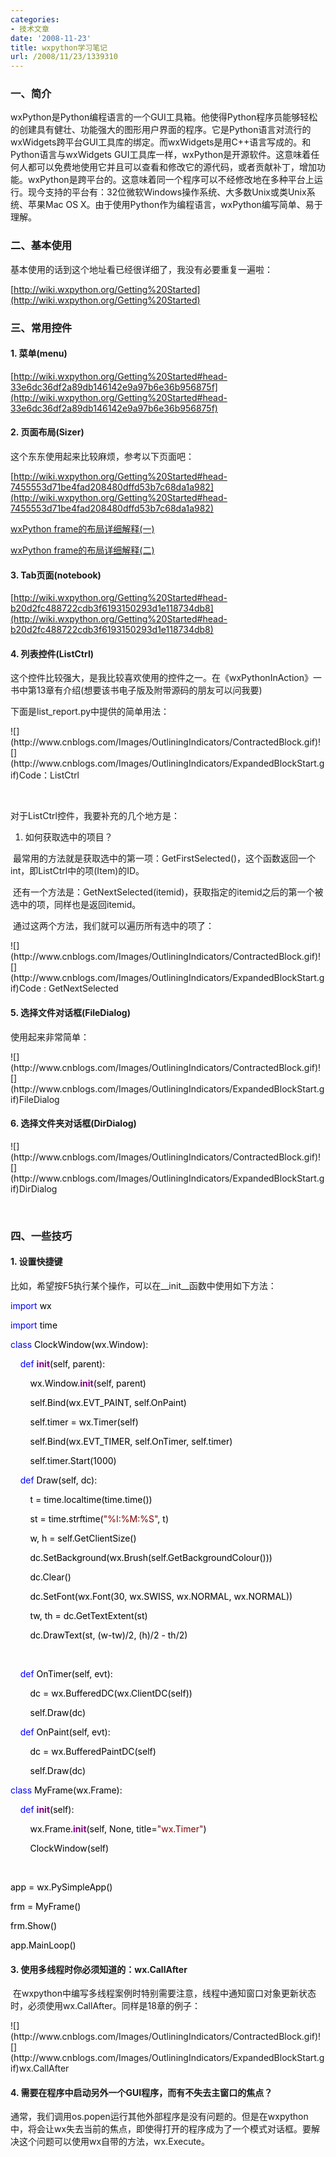 ```yaml
---
categories:
- 技术文章
date: '2008-11-23'
title: wxpython学习笔记
url: /2008/11/23/1339310
---
```



### 一、简介 

wxPython是Python编程语言的一个GUI工具箱。他使得Python程序员能够轻松的创建具有健壮、功能强大的图形用户界面的程序。它是Python语言对流行的wxWidgets跨平台GUI工具库的绑定。而wxWidgets是用C++语言写成的。和Python语言与wxWidgets GUI工具库一样，wxPython是开源软件。这意味着任何人都可以免费地使用它并且可以查看和修改它的源代码，或者贡献补丁，增加功能。wxPython是跨平台的。这意味着同一个程序可以不经修改地在多种平台上运行。现今支持的平台有：32位微软Windows操作系统、大多数Unix或类Unix系统、苹果Mac OS X。由于使用Python作为编程语言，wxPython编写简单、易于理解。 

### 二、基本使用

基本使用的话到这个地址看已经很详细了，我没有必要重复一遍啦：
  
[http://wiki.wxpython.org/Getting%20Started](http://wiki.wxpython.org/Getting%20Started)

### 三、常用控件

#### 1. 菜单(menu)

 [http://wiki.wxpython.org/Getting%20Started#head-33e6dc36df2a89db146142e9a97b6e36b956875f](http://wiki.wxpython.org/Getting%20Started#head-33e6dc36df2a89db146142e9a97b6e36b956875f)

#### 2. 页面布局(Sizer)

这个东东使用起来比较麻烦，参考以下页面吧：
  
[http://wiki.wxpython.org/Getting%20Started#head-7455553d71be4fad208480dffd53b7c68da1a982](http://wiki.wxpython.org/Getting%20Started#head-7455553d71be4fad208480dffd53b7c68da1a982) 
  
[wxPython frame的布局详细解释(一)](http://purpen.javaeye.com/blog/92130 "wxPython frame的布局详细解释(一)")&nbsp;
  
[wxPython frame的布局详细解释(二)](http://purpen.javaeye.com/blog/92313 "wxPython frame的布局详细解释(二)")&nbsp;

#### 3. Tab页面(notebook)
  
[http://wiki.wxpython.org/Getting%20Started#head-b20d2fc488722cdb3f6193150293d1e118734db8](http://wiki.wxpython.org/Getting%20Started#head-b20d2fc488722cdb3f6193150293d1e118734db8) 

#### 4. 列表控件(ListCtrl)

这个控件比较强大，是我比较喜欢使用的控件之一。在《wxPythonInAction》一书中第13章有介绍(想要该书电子版及附带源码的朋友可以问我要)

下面是list_report.py中提供的简单用法：

<div class="cnblogs_code">![](http://www.cnblogs.com/Images/OutliningIndicators/ContractedBlock.gif)![](http://www.cnblogs.com/Images/OutliningIndicators/ExpandedBlockStart.gif)<span id="Code_Closed_Text_114902" class="cnblogs_code_Collapse">Code：ListCtrl</span><span id="Code_Open_Text_114902" style="display: none;">

<!--

Code highlighting produced by Actipro CodeHighlighter (freeware)

http://www.CodeHighlighter.com/

--><span style="color: #0000ff;">import</span><span style="color: #000000;">&nbsp;wx

</span><span style="color: #0000ff;">import</span><span style="color: #000000;">&nbsp;sys,&nbsp;glob,&nbsp;random

</span><span style="color: #0000ff;">import</span><span style="color: #000000;">&nbsp;data

</span><span style="color: #0000ff;">class</span><span style="color: #000000;">&nbsp;DemoFrame(wx.Frame):

&nbsp;&nbsp;&nbsp;&nbsp;</span><span style="color: #0000ff;">def</span><span style="color: #000000;">&nbsp;</span><span style="color: #800080;">__init__</span><span style="color: #000000;">(self):

&nbsp;&nbsp;&nbsp;&nbsp;&nbsp;&nbsp;&nbsp;&nbsp;wx.Frame.</span><span style="color: #800080;">__init__</span><span style="color: #000000;">(self,&nbsp;None,&nbsp;</span><span style="color: #000000;">-</span><span style="color: #000000;">1</span><span style="color: #000000;">,

&nbsp;&nbsp;&nbsp;&nbsp;&nbsp;&nbsp;&nbsp;&nbsp;&nbsp;&nbsp;&nbsp;&nbsp;&nbsp;&nbsp;&nbsp;&nbsp;&nbsp;&nbsp;&nbsp;&nbsp;&nbsp;&nbsp;&nbsp;&nbsp;&nbsp;&nbsp;</span><span style="color: #800000;">"</span><span style="color: #800000;">wx.ListCtrl&nbsp;in&nbsp;wx.LC_REPORT&nbsp;mode</span><span style="color: #800000;">"</span><span style="color: #000000;">,

&nbsp;&nbsp;&nbsp;&nbsp;&nbsp;&nbsp;&nbsp;&nbsp;&nbsp;&nbsp;&nbsp;&nbsp;&nbsp;&nbsp;&nbsp;&nbsp;&nbsp;&nbsp;&nbsp;&nbsp;&nbsp;&nbsp;&nbsp;&nbsp;&nbsp;&nbsp;size</span><span style="color: #000000;">=</span><span style="color: #000000;">(</span><span style="color: #000000;">600</span><span style="color: #000000;">,</span><span style="color: #000000;">400</span><span style="color: #000000;">))

&nbsp;&nbsp;&nbsp;&nbsp;&nbsp;&nbsp;&nbsp;&nbsp;il&nbsp;</span><span style="color: #000000;">=</span><span style="color: #000000;">&nbsp;wx.ImageList(</span><span style="color: #000000;">16</span><span style="color: #000000;">,</span><span style="color: #000000;">16</span><span style="color: #000000;">,&nbsp;True)

&nbsp;&nbsp;&nbsp;&nbsp;&nbsp;&nbsp;&nbsp;&nbsp;</span><span style="color: #0000ff;">for</span><span style="color: #000000;">&nbsp;name&nbsp;</span><span style="color: #0000ff;">in</span><span style="color: #000000;">&nbsp;glob.glob(</span><span style="color: #800000;">"</span><span style="color: #800000;">smicon??.png</span><span style="color: #800000;">"</span><span style="color: #000000;">):

&nbsp;&nbsp;&nbsp;&nbsp;&nbsp;&nbsp;&nbsp;&nbsp;&nbsp;&nbsp;&nbsp;&nbsp;bmp&nbsp;</span><span style="color: #000000;">=</span><span style="color: #000000;">&nbsp;wx.Bitmap(name,&nbsp;wx.BITMAP_TYPE_PNG)

&nbsp;&nbsp;&nbsp;&nbsp;&nbsp;&nbsp;&nbsp;&nbsp;&nbsp;&nbsp;&nbsp;&nbsp;il_max&nbsp;</span><span style="color: #000000;">=</span><span style="color: #000000;">&nbsp;il.Add(bmp)

&nbsp;&nbsp;&nbsp;&nbsp;&nbsp;&nbsp;&nbsp;&nbsp;self.list&nbsp;</span><span style="color: #000000;">=</span><span style="color: #000000;">&nbsp;wx.ListCtrl(self,&nbsp;</span><span style="color: #000000;">-</span><span style="color: #000000;">1</span><span style="color: #000000;">,&nbsp;style</span><span style="color: #000000;">=</span><span style="color: #000000;">wx.LC_REPORT)

&nbsp;&nbsp;&nbsp;&nbsp;&nbsp;&nbsp;&nbsp;&nbsp;self.list.AssignImageList(il,&nbsp;wx.IMAGE_LIST_SMALL)

&nbsp;&nbsp;&nbsp;&nbsp;&nbsp;&nbsp;&nbsp;&nbsp;</span><span style="color: #008000;">#</span><span style="color: #008000;">&nbsp;Add&nbsp;some&nbsp;columns</span><span style="color: #008000;">

</span><span style="color: #000000;">&nbsp;&nbsp;&nbsp;&nbsp;&nbsp;&nbsp;&nbsp;&nbsp;</span><span style="color: #0000ff;">for</span><span style="color: #000000;">&nbsp;col,&nbsp;text&nbsp;</span><span style="color: #0000ff;">in</span><span style="color: #000000;">&nbsp;enumerate(data.columns):

&nbsp;&nbsp;&nbsp;&nbsp;&nbsp;&nbsp;&nbsp;&nbsp;&nbsp;&nbsp;&nbsp;&nbsp;self.list.InsertColumn(col,&nbsp;text)

&nbsp;&nbsp;&nbsp;&nbsp;&nbsp;&nbsp;&nbsp;&nbsp;</span><span style="color: #008000;">#</span><span style="color: #008000;">&nbsp;add&nbsp;the&nbsp;rows</span><span style="color: #008000;">

</span><span style="color: #000000;">&nbsp;&nbsp;&nbsp;&nbsp;&nbsp;&nbsp;&nbsp;&nbsp;</span><span style="color: #0000ff;">for</span><span style="color: #000000;">&nbsp;item&nbsp;</span><span style="color: #0000ff;">in</span><span style="color: #000000;">&nbsp;data.rows:

&nbsp;&nbsp;&nbsp;&nbsp;&nbsp;&nbsp;&nbsp;&nbsp;&nbsp;&nbsp;&nbsp;&nbsp;index&nbsp;</span><span style="color: #000000;">=</span><span style="color: #000000;">&nbsp;self.list.InsertStringItem(sys.maxint,&nbsp;item[0])

&nbsp;&nbsp;&nbsp;&nbsp;&nbsp;&nbsp;&nbsp;&nbsp;&nbsp;&nbsp;&nbsp;&nbsp;</span><span style="color: #0000ff;">for</span><span style="color: #000000;">&nbsp;col,&nbsp;text&nbsp;</span><span style="color: #0000ff;">in</span><span style="color: #000000;">&nbsp;enumerate(item[</span><span style="color: #000000;">1</span><span style="color: #000000;">:]):

&nbsp;&nbsp;&nbsp;&nbsp;&nbsp;&nbsp;&nbsp;&nbsp;&nbsp;&nbsp;&nbsp;&nbsp;&nbsp;&nbsp;&nbsp;&nbsp;self.list.SetStringItem(index,&nbsp;col</span><span style="color: #000000;">+</span><span style="color: #000000;">1</span><span style="color: #000000;">,&nbsp;text)

&nbsp;&nbsp;&nbsp;&nbsp;&nbsp;&nbsp;&nbsp;&nbsp;&nbsp;&nbsp;&nbsp;&nbsp;</span><span style="color: #008000;">#</span><span style="color: #008000;">&nbsp;give&nbsp;each&nbsp;item&nbsp;a&nbsp;random&nbsp;image</span><span style="color: #008000;">

</span><span style="color: #000000;">&nbsp;&nbsp;&nbsp;&nbsp;&nbsp;&nbsp;&nbsp;&nbsp;&nbsp;&nbsp;&nbsp;&nbsp;img&nbsp;</span><span style="color: #000000;">=</span><span style="color: #000000;">&nbsp;random.randint(0,&nbsp;il_max)

&nbsp;&nbsp;&nbsp;&nbsp;&nbsp;&nbsp;&nbsp;&nbsp;&nbsp;&nbsp;&nbsp;&nbsp;self.list.SetItemImage(index,&nbsp;img,&nbsp;img)

&nbsp;&nbsp;&nbsp;&nbsp;&nbsp;&nbsp;&nbsp;&nbsp;&nbsp;&nbsp;&nbsp;&nbsp;&nbsp;&nbsp;&nbsp;&nbsp;

&nbsp;&nbsp;&nbsp;&nbsp;&nbsp;&nbsp;&nbsp;&nbsp;</span><span style="color: #008000;">#</span><span style="color: #008000;">&nbsp;set&nbsp;the&nbsp;width&nbsp;of&nbsp;the&nbsp;columns&nbsp;in&nbsp;various&nbsp;ways</span><span style="color: #008000;">

</span><span style="color: #000000;">&nbsp;&nbsp;&nbsp;&nbsp;&nbsp;&nbsp;&nbsp;&nbsp;self.list.SetColumnWidth(0,&nbsp;</span><span style="color: #000000;">120</span><span style="color: #000000;">)

&nbsp;&nbsp;&nbsp;&nbsp;&nbsp;&nbsp;&nbsp;&nbsp;self.list.SetColumnWidth(</span><span style="color: #000000;">1</span><span style="color: #000000;">,&nbsp;wx.LIST_AUTOSIZE)

&nbsp;&nbsp;&nbsp;&nbsp;&nbsp;&nbsp;&nbsp;&nbsp;self.list.SetColumnWidth(</span><span style="color: #000000;">2</span><span style="color: #000000;">,&nbsp;wx.LIST_AUTOSIZE)

&nbsp;&nbsp;&nbsp;&nbsp;&nbsp;&nbsp;&nbsp;&nbsp;self.list.SetColumnWidth(</span><span style="color: #000000;">3</span><span style="color: #000000;">,&nbsp;wx.LIST_AUTOSIZE_USEHEADER)

app&nbsp;</span><span style="color: #000000;">=</span><span style="color: #000000;">&nbsp;wx.PySimpleApp()

frame&nbsp;</span><span style="color: #000000;">=</span><span style="color: #000000;">&nbsp;DemoFrame()

frame.Show()

app.MainLoop()</span></span></div>

&nbsp;

对于ListCtrl控件，我要补充的几个地方是：

1. 如何获取选中的项目？

&nbsp;最常用的方法就是获取选中的第一项：GetFirstSelected()，这个函数返回一个int，即ListCtrl中的项(Item)的ID。

&nbsp;还有一个方法是：GetNextSelected(itemid)，获取指定的itemid之后的第一个被选中的项，同样也是返回itemid。

&nbsp;通过这两个方法，我们就可以遍历所有选中的项了：

<div class="cnblogs_code">![](http://www.cnblogs.com/Images/OutliningIndicators/ContractedBlock.gif)![](http://www.cnblogs.com/Images/OutliningIndicators/ExpandedBlockStart.gif)<span id="Code_Closed_Text_114748" class="cnblogs_code_Collapse">Code : GetNextSelected</span><span id="Code_Open_Text_114748" style="display: none;"><!--

Code highlighting produced by Actipro CodeHighlighter (freeware)

http://www.CodeHighlighter.com/

--><span style="color: #000000;">itemid&nbsp;</span><span style="color: #000000;">=</span><span style="color: #000000;">&nbsp;self.list.GetFirstSelected()

</span><span style="color: #0000ff;">while</span><span style="color: #000000;">&nbsp;itemid&nbsp;</span><span style="color: #000000;">&lt;&gt;</span><span style="color: #000000;">&nbsp;</span><span style="color: #000000;">-</span><span style="color: #000000;">1</span><span style="color: #000000;">:

&nbsp;&nbsp;&nbsp;&nbsp;&nbsp;&nbsp;&nbsp;&nbsp;</span><span style="color: #008000;">#</span><span style="color: #008000;">Do&nbsp;something</span><span style="color: #008000;">

</span><span style="color: #000000;">&nbsp;&nbsp;&nbsp;&nbsp;&nbsp;&nbsp;&nbsp;&nbsp;itemid&nbsp;</span><span style="color: #000000;">=</span><span style="color: #000000;">&nbsp;self.list.GetNextSelected(itemid)</span></span></div>

如果要获取某一行，某一列的值，则通过下面的方法：

<div class="cnblogs_code"><!--

Code highlighting produced by Actipro CodeHighlighter (freeware)

http://www.CodeHighlighter.com/

--><span style="color: #008000;">#</span><span style="color: #008000;">获取第0行，第1列的值</span><span style="color: #008000;">

</span><span style="color: #000000;">itemtext&nbsp;</span><span style="color: #000000;">=</span><span style="color: #000000;">&nbsp;self.list.GetItem(0,&nbsp;</span><span style="color: #000000;">1</span><span style="color: #000000;">).Text</span></div>

2. 如何在选定项后添加右键菜单？ 

在__init__函数中，添加如下的事件绑定：

<div class="cnblogs_code"><!--

Code highlighting produced by Actipro CodeHighlighter (freeware)

http://www.CodeHighlighter.com/

--><span style="color: #000000;">self.list.Bind(wx.EVT_CONTEXT_MENU,&nbsp;self.OnContextMenu)</span></div>

然后，添加OnContextMenu方法：

<div class="cnblogs_code">![](http://www.cnblogs.com/Images/OutliningIndicators/ContractedBlock.gif)![](http://www.cnblogs.com/Images/OutliningIndicators/ExpandedBlockStart.gif)<span id="Code_Closed_Text_150032" class="cnblogs_code_Collapse">OnContextMenu</span><span id="Code_Open_Text_150032" style="display: none;">

<!--

Code highlighting produced by Actipro CodeHighlighter (freeware)

http://www.CodeHighlighter.com/

--><span style="color: #0000ff;">def</span><span style="color: #000000;">&nbsp;OnContextMenu(self,&nbsp;event):

&nbsp;&nbsp;&nbsp;&nbsp;&nbsp;&nbsp;&nbsp;&nbsp;</span><span style="color: #0000ff;">if</span><span style="color: #000000;">&nbsp;</span><span style="color: #0000ff;">not</span><span style="color: #000000;">&nbsp;hasattr(self,&nbsp;</span><span style="color: #800000;">"</span><span style="color: #800000;">popupStop</span><span style="color: #800000;">"</span><span style="color: #000000;">):

&nbsp;&nbsp;&nbsp;&nbsp;&nbsp;&nbsp;&nbsp;&nbsp;&nbsp;&nbsp;&nbsp;&nbsp;self.popupStop&nbsp;</span><span style="color: #000000;">=</span><span style="color: #000000;">&nbsp;wx.NewId()

&nbsp;&nbsp;&nbsp;&nbsp;&nbsp;&nbsp;&nbsp;&nbsp;&nbsp;&nbsp;&nbsp;&nbsp;self.popupPropery&nbsp;</span><span style="color: #000000;">=</span><span style="color: #000000;">&nbsp;wx.NewId()

&nbsp;&nbsp;&nbsp;&nbsp;&nbsp;&nbsp;&nbsp;&nbsp;&nbsp;&nbsp;&nbsp;&nbsp;self.Bind(wx.EVT_MENU,&nbsp;self.OnPopupStop,&nbsp;id&nbsp;</span><span style="color: #000000;">=</span><span style="color: #000000;">&nbsp;self.popupStop)

&nbsp;&nbsp;&nbsp;&nbsp;&nbsp;&nbsp;&nbsp;&nbsp;&nbsp;&nbsp;&nbsp;&nbsp;self.Bind(wx.EVT_MENU,&nbsp;self.OnPopupProperty,&nbsp;id&nbsp;</span><span style="color: #000000;">=</span><span style="color: #000000;">&nbsp;self.popupPropery)

&nbsp;&nbsp;&nbsp;&nbsp;&nbsp;&nbsp;&nbsp;&nbsp;&nbsp;&nbsp;&nbsp;&nbsp;

&nbsp;&nbsp;&nbsp;&nbsp;&nbsp;&nbsp;&nbsp;&nbsp;</span><span style="color: #008000;">#</span><span style="color: #008000;">&nbsp;创建菜单</span><span style="color: #008000;">

</span><span style="color: #000000;">&nbsp;&nbsp;&nbsp;&nbsp;&nbsp;&nbsp;&nbsp;&nbsp;menu&nbsp;</span><span style="color: #000000;">=</span><span style="color: #000000;">&nbsp;wx.Menu()

&nbsp;&nbsp;&nbsp;&nbsp;&nbsp;&nbsp;&nbsp;&nbsp;itemStop&nbsp;</span><span style="color: #000000;">=</span><span style="color: #000000;">&nbsp;wx.MenuItem(menu,&nbsp;self.popupStop,&nbsp;</span><span style="color: #800000;">"</span><span style="color: #800000;">Stop</span><span style="color: #800000;">"</span><span style="color: #000000;">)

&nbsp;&nbsp;&nbsp;&nbsp;&nbsp;&nbsp;&nbsp;&nbsp;itemProperty&nbsp;</span><span style="color: #000000;">=</span><span style="color: #000000;">&nbsp;wx.MenuItem(menu,&nbsp;self.popupPropery,&nbsp;</span><span style="color: #800000;">'</span><span style="color: #800000;">Property</span><span style="color: #800000;">'</span><span style="color: #000000;">)

&nbsp;&nbsp;&nbsp;&nbsp;&nbsp;&nbsp;&nbsp;&nbsp;

&nbsp;&nbsp;&nbsp;&nbsp;&nbsp;&nbsp;&nbsp;&nbsp;menu.AppendItem(itemStop)

&nbsp;&nbsp;&nbsp;&nbsp;&nbsp;&nbsp;&nbsp;&nbsp;menu.AppendItem(itemProperty)

&nbsp;&nbsp;&nbsp;&nbsp;&nbsp;&nbsp;&nbsp;&nbsp;

&nbsp;&nbsp;&nbsp;&nbsp;&nbsp;&nbsp;&nbsp;&nbsp;itemProperty.Enable(False)</span><span style="color: #008000;">#</span><span style="color: #008000;">默认让属性按钮变成无效状态</span><span style="color: #008000;">

</span><span style="color: #000000;">&nbsp;&nbsp;&nbsp;&nbsp;&nbsp;&nbsp;&nbsp;&nbsp;

&nbsp;&nbsp;&nbsp;&nbsp;&nbsp;&nbsp;&nbsp;&nbsp;</span><span style="color: #0000ff;">if</span><span style="color: #000000;">&nbsp;itemid&nbsp;</span><span style="color: #000000;">==</span><span style="color: #000000;">&nbsp;</span><span style="color: #000000;">-</span><span style="color: #000000;">1</span><span style="color: #000000;">:</span><span style="color: #008000;">#</span><span style="color: #008000;">如果没有选中任何项</span><span style="color: #008000;">

</span><span style="color: #000000;">&nbsp;&nbsp;&nbsp;&nbsp;&nbsp;&nbsp;&nbsp;&nbsp;&nbsp;&nbsp;&nbsp;&nbsp;itemStop.Enable(False)

&nbsp;&nbsp;&nbsp;&nbsp;&nbsp;&nbsp;&nbsp;&nbsp;</span><span style="color: #0000ff;">else</span><span style="color: #000000;">:

&nbsp;&nbsp;&nbsp;&nbsp;&nbsp;&nbsp;&nbsp;&nbsp;&nbsp;&nbsp;&nbsp;&nbsp;itemStop.Enable(False)

&nbsp;&nbsp;&nbsp;&nbsp;&nbsp;&nbsp;&nbsp;&nbsp;&nbsp;&nbsp;&nbsp;&nbsp;itemProperty.Enable(True)

&nbsp;&nbsp;&nbsp;&nbsp;&nbsp;&nbsp;&nbsp;&nbsp;</span><span style="color: #008000;">#</span><span style="color: #008000;">到这里才弹出菜单</span><span style="color: #008000;">

</span><span style="color: #000000;">&nbsp;&nbsp;&nbsp;&nbsp;&nbsp;&nbsp;&nbsp;&nbsp;self.PopupMenu(menu)

&nbsp;&nbsp;&nbsp;&nbsp;&nbsp;&nbsp;&nbsp;&nbsp;</span><span style="color: #008000;">#</span><span style="color: #008000;">最后注意销毁前面创建的菜单</span><span style="color: #008000;">

</span><span style="color: #000000;">&nbsp;&nbsp;&nbsp;&nbsp;&nbsp;&nbsp;&nbsp;&nbsp;menu.Destroy()</span></span></div>

#### 5. 选择文件对话框(FileDialog)

使用起来非常简单：

<div class="cnblogs_code">![](http://www.cnblogs.com/Images/OutliningIndicators/ContractedBlock.gif)![](http://www.cnblogs.com/Images/OutliningIndicators/ExpandedBlockStart.gif)<span id="Code_Closed_Text_150941" class="cnblogs_code_Collapse">FileDialog</span><span id="Code_Open_Text_150941" style="display: none;">

<!--

Code highlighting produced by Actipro CodeHighlighter (freeware)

http://www.CodeHighlighter.com/

--><span style="color: #000000;">dlg&nbsp;</span><span style="color: #000000;">=</span><span style="color: #000000;">&nbsp;wx.FileDialog(self,&nbsp;

&nbsp;&nbsp;&nbsp;&nbsp;&nbsp;&nbsp;&nbsp;&nbsp;&nbsp;&nbsp;&nbsp;&nbsp;&nbsp;&nbsp;&nbsp;&nbsp;&nbsp;&nbsp;&nbsp;&nbsp;&nbsp;&nbsp;&nbsp;&nbsp;&nbsp;&nbsp;&nbsp;&nbsp;message</span><span style="color: #000000;">=</span><span style="color: #800000;">"</span><span style="color: #800000;">Yes,&nbsp;select&nbsp;a&nbsp;place&nbsp;![](http://www.cnblogs.com/Images/dot.gif)</span><span style="color: #800000;">"</span><span style="color: #000000;">,

&nbsp;&nbsp;&nbsp;&nbsp;&nbsp;&nbsp;&nbsp;&nbsp;&nbsp;&nbsp;&nbsp;&nbsp;&nbsp;&nbsp;&nbsp;&nbsp;&nbsp;&nbsp;&nbsp;&nbsp;&nbsp;&nbsp;&nbsp;&nbsp;&nbsp;&nbsp;&nbsp;&nbsp;wildcard</span><span style="color: #000000;">=</span><span style="color: #800000;">"</span><span style="color: #800000;">PNG(*.png)|*.png</span><span style="color: #800000;">"</span><span style="color: #000000;">&nbsp;,

&nbsp;&nbsp;&nbsp;&nbsp;&nbsp;&nbsp;&nbsp;&nbsp;&nbsp;&nbsp;&nbsp;&nbsp;&nbsp;&nbsp;&nbsp;&nbsp;&nbsp;&nbsp;&nbsp;&nbsp;&nbsp;&nbsp;&nbsp;&nbsp;&nbsp;&nbsp;&nbsp;&nbsp;style</span><span style="color: #000000;">=</span><span style="color: #000000;">wx.SAVE

&nbsp;&nbsp;&nbsp;&nbsp;&nbsp;&nbsp;&nbsp;&nbsp;&nbsp;&nbsp;&nbsp;&nbsp;&nbsp;&nbsp;&nbsp;&nbsp;&nbsp;&nbsp;&nbsp;&nbsp;&nbsp;&nbsp;&nbsp;&nbsp;&nbsp;&nbsp;&nbsp;&nbsp;)

&nbsp;&nbsp;&nbsp;&nbsp;&nbsp;&nbsp;&nbsp;&nbsp;savefile&nbsp;</span><span style="color: #000000;">=</span><span style="color: #000000;">&nbsp;</span><span style="color: #800000;">''</span><span style="color: #000000;">

&nbsp;&nbsp;&nbsp;&nbsp;&nbsp;&nbsp;&nbsp;&nbsp;</span><span style="color: #0000ff;">if</span><span style="color: #000000;">&nbsp;dlg.ShowModal()&nbsp;</span><span style="color: #000000;">==</span><span style="color: #000000;">&nbsp;wx.ID_OK:

&nbsp;&nbsp;&nbsp;&nbsp;&nbsp;&nbsp;&nbsp;&nbsp;&nbsp;&nbsp;&nbsp;&nbsp;savefile&nbsp;</span><span style="color: #000000;">=</span><span style="color: #000000;">&nbsp;dlg.GetPath()

&nbsp;&nbsp;&nbsp;&nbsp;&nbsp;&nbsp;&nbsp;&nbsp;&nbsp;&nbsp;&nbsp;&nbsp;</span><span style="color: #0000ff;">try</span><span style="color: #000000;">:

&nbsp;&nbsp;&nbsp;&nbsp;&nbsp;&nbsp;&nbsp;&nbsp;&nbsp;&nbsp;&nbsp;&nbsp;&nbsp;&nbsp;&nbsp;&nbsp;os.remove(self.filename)

&nbsp;&nbsp;&nbsp;&nbsp;&nbsp;&nbsp;&nbsp;&nbsp;&nbsp;&nbsp;&nbsp;&nbsp;</span><span style="color: #0000ff;">except</span><span style="color: #000000;">:

&nbsp;&nbsp;&nbsp;&nbsp;&nbsp;&nbsp;&nbsp;&nbsp;&nbsp;&nbsp;&nbsp;&nbsp;&nbsp;&nbsp;&nbsp;&nbsp;</span><span style="color: #0000ff;">pass</span><span style="color: #000000;">

&nbsp;&nbsp;&nbsp;&nbsp;&nbsp;&nbsp;&nbsp;&nbsp;&nbsp;&nbsp;&nbsp;&nbsp;self.img.SaveFile(savefile,&nbsp;wx.BITMAP_TYPE_PNG)

&nbsp;&nbsp;&nbsp;&nbsp;&nbsp;&nbsp;&nbsp;&nbsp;&nbsp;&nbsp;&nbsp;&nbsp;self.filename&nbsp;</span><span style="color: #000000;">=</span><span style="color: #000000;">&nbsp;savefile

&nbsp;&nbsp;&nbsp;&nbsp;&nbsp;&nbsp;&nbsp;&nbsp;dlg.Destroy()</span></span></div>

#### 6. 选择文件夹对话框(DirDialog)

<div class="cnblogs_code">![](http://www.cnblogs.com/Images/OutliningIndicators/ContractedBlock.gif)![](http://www.cnblogs.com/Images/OutliningIndicators/ExpandedBlockStart.gif)<span id="Code_Closed_Text_151239" class="cnblogs_code_Collapse">DirDialog</span><span id="Code_Open_Text_151239" style="display: none;">

<!--

Code highlighting produced by Actipro CodeHighlighter (freeware)

http://www.CodeHighlighter.com/

--><span style="color: #000000;">dialog&nbsp;</span><span style="color: #000000;">=</span><span style="color: #000000;">&nbsp;wx.DirDialog(None,&nbsp;</span><span style="color: #800000;">'</span><span style="color: #800000;">Choose&nbsp;a&nbsp;directory:&nbsp;</span><span style="color: #800000;">'</span><span style="color: #000000;">,

&nbsp;&nbsp;&nbsp;&nbsp;&nbsp;&nbsp;&nbsp;&nbsp;&nbsp;&nbsp;&nbsp;&nbsp;&nbsp;&nbsp;&nbsp;&nbsp;&nbsp;&nbsp;&nbsp;&nbsp;&nbsp;&nbsp;&nbsp;&nbsp;&nbsp;&nbsp;&nbsp;&nbsp;&nbsp;&nbsp;style&nbsp;</span><span style="color: #000000;">=</span><span style="color: #000000;">&nbsp;wx.DD_DEFAULT_STYLE&nbsp;</span><span style="color: #000000;">|</span><span style="color: #000000;">&nbsp;wx.DD_NEW_DIR_BUTTON)

</span><span style="color: #0000ff;">if</span><span style="color: #000000;">&nbsp;dialog.ShowModal()&nbsp;</span><span style="color: #000000;">==</span><span style="color: #000000;">&nbsp;wx.ID_OK:

&nbsp;&nbsp;&nbsp;&nbsp;&nbsp;&nbsp;&nbsp;&nbsp;</span><span style="color: #0000ff;">for</span><span style="color: #000000;">&nbsp;itemid&nbsp;</span><span style="color: #0000ff;">in</span><span style="color: #000000;">&nbsp;range(self.list.GetItemCount()):

&nbsp;&nbsp;&nbsp;&nbsp;&nbsp;&nbsp;&nbsp;&nbsp;&nbsp;&nbsp;&nbsp;&nbsp;&nbsp;&nbsp;&nbsp;&nbsp;self.savechart(itemid,&nbsp;graphpath)

dialog.Destroy()</span></span></div>

&nbsp;

### 四、一些技巧 

#### 1. 设置快捷键

比如，希望按F5执行某个操作，可以在__init__函数中使用如下方法：

<div class="cnblogs_code"><!--

Code highlighting produced by Actipro CodeHighlighter (freeware)

http://www.CodeHighlighter.com/

--><span style="color: #000000;">acceltbl&nbsp;</span><span style="color: #000000;">=</span><span style="color: #000000;">&nbsp;wx.AcceleratorTable([(wx.ACCEL_NORMAL,&nbsp;wx.WXK_F5,&nbsp;self.btnrun.GetId())])

self.SetAcceleratorTable(acceltbl)</span></div>

&nbsp;还有一种很常用的情况，就是按ESC键关闭窗口。我们知道，有一种非常简单的办法就是使用SetId(wx.ID_CANCEL)方法，如：

<div class="cnblogs_code"><!--

Code highlighting produced by Actipro CodeHighlighter (freeware)

http://www.CodeHighlighter.com/

--><span style="color: #000000;">self.btncancel&nbsp;</span><span style="color: #000000;">=</span><span style="color: #000000;">&nbsp;wx.Button(self.panel1,&nbsp;</span><span style="color: #000000;">-</span><span style="color: #000000;">1</span><span style="color: #000000;">,&nbsp;</span><span style="color: #800000;">'</span><span style="color: #800000;">Cancel</span><span style="color: #800000;">'</span><span style="color: #000000;">,&nbsp;wx.Point(</span><span style="color: #000000;">380</span><span style="color: #000000;">,&nbsp;</span><span style="color: #000000;">280</span><span style="color: #000000;">))

self.btncancel.SetId(wx.ID_CANCEL)</span></div>

&nbsp;这样，按ESC键时，将会关闭当前Dialog，注意！这里是说Dialog，即继承自wx.Dialog的窗口对象，对于wx.Frame使用SetId似乎没有效果。

#### 2. 使用定时器timer

 在《wxPythonInAction》18章有个例子，如下：

<div class="cnblogs_code">![](http://www.cnblogs.com/Images/OutliningIndicators/ContractedBlock.gif)![](http://www.cnblogs.com/Images/OutliningIndicators/ExpandedBlockStart.gif)<span id="Code_Closed_Text_151603" class="cnblogs_code_Collapse">wx.Timer</span><span id="Code_Open_Text_151603" style="display: none;">

<!--

Code highlighting produced by Actipro CodeHighlighter (freeware)

http://www.CodeHighlighter.com/

--><span style="color: #0000ff;">import</span><span style="color: #000000;">&nbsp;wx

</span><span style="color: #0000ff;">import</span><span style="color: #000000;">&nbsp;time

</span><span style="color: #0000ff;">class</span><span style="color: #000000;">&nbsp;ClockWindow(wx.Window):

&nbsp;&nbsp;&nbsp;&nbsp;</span><span style="color: #0000ff;">def</span><span style="color: #000000;">&nbsp;</span><span style="color: #800080;">__init__</span><span style="color: #000000;">(self,&nbsp;parent):

&nbsp;&nbsp;&nbsp;&nbsp;&nbsp;&nbsp;&nbsp;&nbsp;wx.Window.</span><span style="color: #800080;">__init__</span><span style="color: #000000;">(self,&nbsp;parent)

&nbsp;&nbsp;&nbsp;&nbsp;&nbsp;&nbsp;&nbsp;&nbsp;self.Bind(wx.EVT_PAINT,&nbsp;self.OnPaint)

&nbsp;&nbsp;&nbsp;&nbsp;&nbsp;&nbsp;&nbsp;&nbsp;self.timer&nbsp;</span><span style="color: #000000;">=</span><span style="color: #000000;">&nbsp;wx.Timer(self)

&nbsp;&nbsp;&nbsp;&nbsp;&nbsp;&nbsp;&nbsp;&nbsp;self.Bind(wx.EVT_TIMER,&nbsp;self.OnTimer,&nbsp;self.timer)

&nbsp;&nbsp;&nbsp;&nbsp;&nbsp;&nbsp;&nbsp;&nbsp;self.timer.Start(</span><span style="color: #000000;">1000</span><span style="color: #000000;">)

&nbsp;&nbsp;&nbsp;&nbsp;</span><span style="color: #0000ff;">def</span><span style="color: #000000;">&nbsp;Draw(self,&nbsp;dc):

&nbsp;&nbsp;&nbsp;&nbsp;&nbsp;&nbsp;&nbsp;&nbsp;t&nbsp;</span><span style="color: #000000;">=</span><span style="color: #000000;">&nbsp;time.localtime(time.time())

&nbsp;&nbsp;&nbsp;&nbsp;&nbsp;&nbsp;&nbsp;&nbsp;st&nbsp;</span><span style="color: #000000;">=</span><span style="color: #000000;">&nbsp;time.strftime(</span><span style="color: #800000;">"</span><span style="color: #800000;">%I:%M:%S</span><span style="color: #800000;">"</span><span style="color: #000000;">,&nbsp;t)

&nbsp;&nbsp;&nbsp;&nbsp;&nbsp;&nbsp;&nbsp;&nbsp;w,&nbsp;h&nbsp;</span><span style="color: #000000;">=</span><span style="color: #000000;">&nbsp;self.GetClientSize()

&nbsp;&nbsp;&nbsp;&nbsp;&nbsp;&nbsp;&nbsp;&nbsp;dc.SetBackground(wx.Brush(self.GetBackgroundColour()))

&nbsp;&nbsp;&nbsp;&nbsp;&nbsp;&nbsp;&nbsp;&nbsp;dc.Clear()

&nbsp;&nbsp;&nbsp;&nbsp;&nbsp;&nbsp;&nbsp;&nbsp;dc.SetFont(wx.Font(</span><span style="color: #000000;">30</span><span style="color: #000000;">,&nbsp;wx.SWISS,&nbsp;wx.NORMAL,&nbsp;wx.NORMAL))

&nbsp;&nbsp;&nbsp;&nbsp;&nbsp;&nbsp;&nbsp;&nbsp;tw,&nbsp;th&nbsp;</span><span style="color: #000000;">=</span><span style="color: #000000;">&nbsp;dc.GetTextExtent(st)

&nbsp;&nbsp;&nbsp;&nbsp;&nbsp;&nbsp;&nbsp;&nbsp;dc.DrawText(st,&nbsp;(w</span><span style="color: #000000;">-</span><span style="color: #000000;">tw)</span><span style="color: #000000;">/</span><span style="color: #000000;">2</span><span style="color: #000000;">,&nbsp;(h)</span><span style="color: #000000;">/</span><span style="color: #000000;">2</span><span style="color: #000000;">&nbsp;</span><span style="color: #000000;">-</span><span style="color: #000000;">&nbsp;th</span><span style="color: #000000;">/</span><span style="color: #000000;">2</span><span style="color: #000000;">)

&nbsp;&nbsp;&nbsp;&nbsp;&nbsp;&nbsp;&nbsp;&nbsp;

&nbsp;&nbsp;&nbsp;&nbsp;</span><span style="color: #0000ff;">def</span><span style="color: #000000;">&nbsp;OnTimer(self,&nbsp;evt):

&nbsp;&nbsp;&nbsp;&nbsp;&nbsp;&nbsp;&nbsp;&nbsp;dc&nbsp;</span><span style="color: #000000;">=</span><span style="color: #000000;">&nbsp;wx.BufferedDC(wx.ClientDC(self))

&nbsp;&nbsp;&nbsp;&nbsp;&nbsp;&nbsp;&nbsp;&nbsp;self.Draw(dc)

&nbsp;&nbsp;&nbsp;&nbsp;</span><span style="color: #0000ff;">def</span><span style="color: #000000;">&nbsp;OnPaint(self,&nbsp;evt):

&nbsp;&nbsp;&nbsp;&nbsp;&nbsp;&nbsp;&nbsp;&nbsp;dc&nbsp;</span><span style="color: #000000;">=</span><span style="color: #000000;">&nbsp;wx.BufferedPaintDC(self)

&nbsp;&nbsp;&nbsp;&nbsp;&nbsp;&nbsp;&nbsp;&nbsp;self.Draw(dc)

</span><span style="color: #0000ff;">class</span><span style="color: #000000;">&nbsp;MyFrame(wx.Frame):

&nbsp;&nbsp;&nbsp;&nbsp;</span><span style="color: #0000ff;">def</span><span style="color: #000000;">&nbsp;</span><span style="color: #800080;">__init__</span><span style="color: #000000;">(self):

&nbsp;&nbsp;&nbsp;&nbsp;&nbsp;&nbsp;&nbsp;&nbsp;wx.Frame.</span><span style="color: #800080;">__init__</span><span style="color: #000000;">(self,&nbsp;None,&nbsp;title</span><span style="color: #000000;">=</span><span style="color: #800000;">"</span><span style="color: #800000;">wx.Timer</span><span style="color: #800000;">"</span><span style="color: #000000;">)

&nbsp;&nbsp;&nbsp;&nbsp;&nbsp;&nbsp;&nbsp;&nbsp;ClockWindow(self)

&nbsp;&nbsp;&nbsp;&nbsp;&nbsp;&nbsp;&nbsp;&nbsp;

app&nbsp;</span><span style="color: #000000;">=</span><span style="color: #000000;">&nbsp;wx.PySimpleApp()

frm&nbsp;</span><span style="color: #000000;">=</span><span style="color: #000000;">&nbsp;MyFrame()

frm.Show()

app.MainLoop()</span></span></div>

#### 3. 使用多线程时你必须知道的：wx.CallAfter

&nbsp;在wxpython中编写多线程案例时特别需要注意，线程中通知窗口对象更新状态时，必须使用wx.CallAfter。同样是18章的例子：

<div class="cnblogs_code">![](http://www.cnblogs.com/Images/OutliningIndicators/ContractedBlock.gif)![](http://www.cnblogs.com/Images/OutliningIndicators/ExpandedBlockStart.gif)<span id="Code_Closed_Text_151943" class="cnblogs_code_Collapse">wx.CallAfter</span><span id="Code_Open_Text_151943" style="display: none;">

<!--

Code highlighting produced by Actipro CodeHighlighter (freeware)

http://www.CodeHighlighter.com/

--><span style="color: #0000ff;">import</span><span style="color: #000000;">&nbsp;wx

</span><span style="color: #0000ff;">import</span><span style="color: #000000;">&nbsp;threading

</span><span style="color: #0000ff;">import</span><span style="color: #000000;">&nbsp;random

</span><span style="color: #0000ff;">class</span><span style="color: #000000;">&nbsp;WorkerThread(threading.Thread):

&nbsp;&nbsp;&nbsp;&nbsp;</span><span style="color: #800000;">"""</span><span style="color: #800000;">

&nbsp;&nbsp;&nbsp;&nbsp;This&nbsp;just&nbsp;simulates&nbsp;some&nbsp;long-running&nbsp;task&nbsp;that&nbsp;periodically&nbsp;sends

&nbsp;&nbsp;&nbsp;&nbsp;a&nbsp;message&nbsp;to&nbsp;the&nbsp;GUI&nbsp;thread.

&nbsp;&nbsp;&nbsp;&nbsp;</span><span style="color: #800000;">"""</span><span style="color: #000000;">

&nbsp;&nbsp;&nbsp;&nbsp;</span><span style="color: #0000ff;">def</span><span style="color: #000000;">&nbsp;</span><span style="color: #800080;">__init__</span><span style="color: #000000;">(self,&nbsp;threadNum,&nbsp;window):

&nbsp;&nbsp;&nbsp;&nbsp;&nbsp;&nbsp;&nbsp;&nbsp;threading.Thread.</span><span style="color: #800080;">__init__</span><span style="color: #000000;">(self)

&nbsp;&nbsp;&nbsp;&nbsp;&nbsp;&nbsp;&nbsp;&nbsp;self.threadNum&nbsp;</span><span style="color: #000000;">=</span><span style="color: #000000;">&nbsp;threadNum

&nbsp;&nbsp;&nbsp;&nbsp;&nbsp;&nbsp;&nbsp;&nbsp;self.window&nbsp;</span><span style="color: #000000;">=</span><span style="color: #000000;">&nbsp;window

&nbsp;&nbsp;&nbsp;&nbsp;&nbsp;&nbsp;&nbsp;&nbsp;self.timeToQuit&nbsp;</span><span style="color: #000000;">=</span><span style="color: #000000;">&nbsp;threading.Event()

&nbsp;&nbsp;&nbsp;&nbsp;&nbsp;&nbsp;&nbsp;&nbsp;self.timeToQuit.clear()

&nbsp;&nbsp;&nbsp;&nbsp;&nbsp;&nbsp;&nbsp;&nbsp;self.messageCount&nbsp;</span><span style="color: #000000;">=</span><span style="color: #000000;">&nbsp;random.randint(</span><span style="color: #000000;">10</span><span style="color: #000000;">,</span><span style="color: #000000;">20</span><span style="color: #000000;">)

&nbsp;&nbsp;&nbsp;&nbsp;&nbsp;&nbsp;&nbsp;&nbsp;self.messageDelay&nbsp;</span><span style="color: #000000;">=</span><span style="color: #000000;">&nbsp;</span><span style="color: #000000;">0.1</span><span style="color: #000000;">&nbsp;</span><span style="color: #000000;">+</span><span style="color: #000000;">&nbsp;</span><span style="color: #000000;">2.0</span><span style="color: #000000;">&nbsp;</span><span style="color: #000000;">*</span><span style="color: #000000;">&nbsp;random.random()

&nbsp;&nbsp;&nbsp;&nbsp;</span><span style="color: #0000ff;">def</span><span style="color: #000000;">&nbsp;stop(self):

&nbsp;&nbsp;&nbsp;&nbsp;&nbsp;&nbsp;&nbsp;&nbsp;self.timeToQuit.set()

&nbsp;&nbsp;&nbsp;&nbsp;</span><span style="color: #0000ff;">def</span><span style="color: #000000;">&nbsp;run(self):

&nbsp;&nbsp;&nbsp;&nbsp;&nbsp;&nbsp;&nbsp;&nbsp;msg&nbsp;</span><span style="color: #000000;">=</span><span style="color: #000000;">&nbsp;</span><span style="color: #800000;">"</span><span style="color: #800000;">Thread&nbsp;%d&nbsp;iterating&nbsp;%d&nbsp;times&nbsp;with&nbsp;a&nbsp;delay&nbsp;of&nbsp;%1.4f\n</span><span style="color: #800000;">"</span><span style="color: #000000;">&nbsp;\

&nbsp;&nbsp;&nbsp;&nbsp;&nbsp;&nbsp;&nbsp;&nbsp;&nbsp;&nbsp;&nbsp;&nbsp;&nbsp;&nbsp;</span><span style="color: #000000;">%</span><span style="color: #000000;">&nbsp;(self.threadNum,&nbsp;self.messageCount,&nbsp;self.messageDelay)

&nbsp;&nbsp;&nbsp;&nbsp;&nbsp;&nbsp;&nbsp;&nbsp;wx.CallAfter(self.window.LogMessage,&nbsp;msg)

&nbsp;&nbsp;&nbsp;&nbsp;&nbsp;&nbsp;&nbsp;&nbsp;</span><span style="color: #0000ff;">for</span><span style="color: #000000;">&nbsp;i&nbsp;</span><span style="color: #0000ff;">in</span><span style="color: #000000;">&nbsp;range(</span><span style="color: #000000;">1</span><span style="color: #000000;">,&nbsp;self.messageCount</span><span style="color: #000000;">+</span><span style="color: #000000;">1</span><span style="color: #000000;">):

&nbsp;&nbsp;&nbsp;&nbsp;&nbsp;&nbsp;&nbsp;&nbsp;&nbsp;&nbsp;&nbsp;&nbsp;self.timeToQuit.wait(self.messageDelay)

&nbsp;&nbsp;&nbsp;&nbsp;&nbsp;&nbsp;&nbsp;&nbsp;&nbsp;&nbsp;&nbsp;&nbsp;</span><span style="color: #0000ff;">if</span><span style="color: #000000;">&nbsp;self.timeToQuit.isSet():

&nbsp;&nbsp;&nbsp;&nbsp;&nbsp;&nbsp;&nbsp;&nbsp;&nbsp;&nbsp;&nbsp;&nbsp;&nbsp;&nbsp;&nbsp;&nbsp;</span><span style="color: #0000ff;">break</span><span style="color: #000000;">

&nbsp;&nbsp;&nbsp;&nbsp;&nbsp;&nbsp;&nbsp;&nbsp;&nbsp;&nbsp;&nbsp;&nbsp;msg&nbsp;</span><span style="color: #000000;">=</span><span style="color: #000000;">&nbsp;</span><span style="color: #800000;">"</span><span style="color: #800000;">Message&nbsp;%d&nbsp;from&nbsp;thread&nbsp;%d\n</span><span style="color: #800000;">"</span><span style="color: #000000;">&nbsp;</span><span style="color: #000000;">%</span><span style="color: #000000;">&nbsp;(i,&nbsp;self.threadNum)

&nbsp;&nbsp;&nbsp;&nbsp;&nbsp;&nbsp;&nbsp;&nbsp;&nbsp;&nbsp;&nbsp;&nbsp;wx.CallAfter(self.window.LogMessage,&nbsp;msg)

&nbsp;&nbsp;&nbsp;&nbsp;&nbsp;&nbsp;&nbsp;&nbsp;</span><span style="color: #0000ff;">else</span><span style="color: #000000;">:

&nbsp;&nbsp;&nbsp;&nbsp;&nbsp;&nbsp;&nbsp;&nbsp;&nbsp;&nbsp;&nbsp;&nbsp;wx.CallAfter(self.window.ThreadFinished,&nbsp;self)

&nbsp;&nbsp;&nbsp;&nbsp;&nbsp;&nbsp;&nbsp;&nbsp;&nbsp;&nbsp;&nbsp;&nbsp;

&nbsp;&nbsp;&nbsp;&nbsp;&nbsp;&nbsp;&nbsp;&nbsp;&nbsp;&nbsp;&nbsp;&nbsp;

</span><span style="color: #0000ff;">class</span><span style="color: #000000;">&nbsp;MyFrame(wx.Frame):

&nbsp;&nbsp;&nbsp;&nbsp;</span><span style="color: #0000ff;">def</span><span style="color: #000000;">&nbsp;</span><span style="color: #800080;">__init__</span><span style="color: #000000;">(self):

&nbsp;&nbsp;&nbsp;&nbsp;&nbsp;&nbsp;&nbsp;&nbsp;wx.Frame.</span><span style="color: #800080;">__init__</span><span style="color: #000000;">(self,&nbsp;None,&nbsp;title</span><span style="color: #000000;">=</span><span style="color: #800000;">"</span><span style="color: #800000;">Multi-threaded&nbsp;GUI</span><span style="color: #800000;">"</span><span style="color: #000000;">)

&nbsp;&nbsp;&nbsp;&nbsp;&nbsp;&nbsp;&nbsp;&nbsp;self.threads&nbsp;</span><span style="color: #000000;">=</span><span style="color: #000000;">&nbsp;[]

&nbsp;&nbsp;&nbsp;&nbsp;&nbsp;&nbsp;&nbsp;&nbsp;self.count&nbsp;</span><span style="color: #000000;">=</span><span style="color: #000000;">&nbsp;0

&nbsp;&nbsp;&nbsp;&nbsp;&nbsp;&nbsp;&nbsp;&nbsp;

&nbsp;&nbsp;&nbsp;&nbsp;&nbsp;&nbsp;&nbsp;&nbsp;panel&nbsp;</span><span style="color: #000000;">=</span><span style="color: #000000;">&nbsp;wx.Panel(self)

&nbsp;&nbsp;&nbsp;&nbsp;&nbsp;&nbsp;&nbsp;&nbsp;startBtn&nbsp;</span><span style="color: #000000;">=</span><span style="color: #000000;">&nbsp;wx.Button(panel,&nbsp;</span><span style="color: #000000;">-</span><span style="color: #000000;">1</span><span style="color: #000000;">,&nbsp;</span><span style="color: #800000;">"</span><span style="color: #800000;">Start&nbsp;a&nbsp;thread</span><span style="color: #800000;">"</span><span style="color: #000000;">)

&nbsp;&nbsp;&nbsp;&nbsp;&nbsp;&nbsp;&nbsp;&nbsp;stopBtn&nbsp;&nbsp;</span><span style="color: #000000;">=</span><span style="color: #000000;">&nbsp;wx.Button(panel,&nbsp;</span><span style="color: #000000;">-</span><span style="color: #000000;">1</span><span style="color: #000000;">,&nbsp;</span><span style="color: #800000;">"</span><span style="color: #800000;">Stop&nbsp;all&nbsp;threads</span><span style="color: #800000;">"</span><span style="color: #000000;">)

&nbsp;&nbsp;&nbsp;&nbsp;&nbsp;&nbsp;&nbsp;&nbsp;self.tc&nbsp;</span><span style="color: #000000;">=</span><span style="color: #000000;">&nbsp;wx.StaticText(panel,&nbsp;</span><span style="color: #000000;">-</span><span style="color: #000000;">1</span><span style="color: #000000;">,&nbsp;</span><span style="color: #800000;">"</span><span style="color: #800000;">Worker&nbsp;Threads:&nbsp;00</span><span style="color: #800000;">"</span><span style="color: #000000;">)

&nbsp;&nbsp;&nbsp;&nbsp;&nbsp;&nbsp;&nbsp;&nbsp;self.log&nbsp;</span><span style="color: #000000;">=</span><span style="color: #000000;">&nbsp;wx.TextCtrl(panel,&nbsp;</span><span style="color: #000000;">-</span><span style="color: #000000;">1</span><span style="color: #000000;">,&nbsp;</span><span style="color: #800000;">""</span><span style="color: #000000;">,

&nbsp;&nbsp;&nbsp;&nbsp;&nbsp;&nbsp;&nbsp;&nbsp;&nbsp;&nbsp;&nbsp;&nbsp;&nbsp;&nbsp;&nbsp;&nbsp;&nbsp;&nbsp;&nbsp;&nbsp;&nbsp;&nbsp;&nbsp;&nbsp;&nbsp;&nbsp;&nbsp;&nbsp;&nbsp;&nbsp;&nbsp;style</span><span style="color: #000000;">=</span><span style="color: #000000;">wx.TE_RICH</span><span style="color: #000000;">|</span><span style="color: #000000;">wx.TE_MULTILINE)

&nbsp;&nbsp;&nbsp;&nbsp;&nbsp;&nbsp;&nbsp;&nbsp;inner&nbsp;</span><span style="color: #000000;">=</span><span style="color: #000000;">&nbsp;wx.BoxSizer(wx.HORIZONTAL)

&nbsp;&nbsp;&nbsp;&nbsp;&nbsp;&nbsp;&nbsp;&nbsp;inner.Add(startBtn,&nbsp;0,&nbsp;wx.RIGHT,&nbsp;</span><span style="color: #000000;">15</span><span style="color: #000000;">)

&nbsp;&nbsp;&nbsp;&nbsp;&nbsp;&nbsp;&nbsp;&nbsp;inner.Add(stopBtn,&nbsp;0,&nbsp;wx.RIGHT,&nbsp;</span><span style="color: #000000;">15</span><span style="color: #000000;">)

&nbsp;&nbsp;&nbsp;&nbsp;&nbsp;&nbsp;&nbsp;&nbsp;inner.Add(self.tc,&nbsp;0,&nbsp;wx.ALIGN_CENTER_VERTICAL)

&nbsp;&nbsp;&nbsp;&nbsp;&nbsp;&nbsp;&nbsp;&nbsp;main&nbsp;</span><span style="color: #000000;">=</span><span style="color: #000000;">&nbsp;wx.BoxSizer(wx.VERTICAL)

&nbsp;&nbsp;&nbsp;&nbsp;&nbsp;&nbsp;&nbsp;&nbsp;main.Add(inner,&nbsp;0,&nbsp;wx.ALL,&nbsp;</span><span style="color: #000000;">5</span><span style="color: #000000;">)

&nbsp;&nbsp;&nbsp;&nbsp;&nbsp;&nbsp;&nbsp;&nbsp;main.Add(self.log,&nbsp;</span><span style="color: #000000;">1</span><span style="color: #000000;">,&nbsp;wx.EXPAND</span><span style="color: #000000;">|</span><span style="color: #000000;">wx.ALL,&nbsp;</span><span style="color: #000000;">5</span><span style="color: #000000;">)

&nbsp;&nbsp;&nbsp;&nbsp;&nbsp;&nbsp;&nbsp;&nbsp;panel.SetSizer(main)

&nbsp;&nbsp;&nbsp;&nbsp;&nbsp;&nbsp;&nbsp;&nbsp;self.Bind(wx.EVT_BUTTON,&nbsp;self.OnStartButton,&nbsp;startBtn)

&nbsp;&nbsp;&nbsp;&nbsp;&nbsp;&nbsp;&nbsp;&nbsp;self.Bind(wx.EVT_BUTTON,&nbsp;self.OnStopButton,&nbsp;stopBtn)

&nbsp;&nbsp;&nbsp;&nbsp;&nbsp;&nbsp;&nbsp;&nbsp;self.Bind(wx.EVT_CLOSE,&nbsp;&nbsp;self.OnCloseWindow)

&nbsp;&nbsp;&nbsp;&nbsp;&nbsp;&nbsp;&nbsp;&nbsp;self.UpdateCount()

&nbsp;&nbsp;&nbsp;&nbsp;</span><span style="color: #0000ff;">def</span><span style="color: #000000;">&nbsp;OnStartButton(self,&nbsp;evt):

&nbsp;&nbsp;&nbsp;&nbsp;&nbsp;&nbsp;&nbsp;&nbsp;self.count&nbsp;</span><span style="color: #000000;">+=</span><span style="color: #000000;">&nbsp;</span><span style="color: #000000;">1</span><span style="color: #000000;">

&nbsp;&nbsp;&nbsp;&nbsp;&nbsp;&nbsp;&nbsp;&nbsp;thread&nbsp;</span><span style="color: #000000;">=</span><span style="color: #000000;">&nbsp;WorkerThread(self.count,&nbsp;self)

&nbsp;&nbsp;&nbsp;&nbsp;&nbsp;&nbsp;&nbsp;&nbsp;self.threads.append(thread)

&nbsp;&nbsp;&nbsp;&nbsp;&nbsp;&nbsp;&nbsp;&nbsp;self.UpdateCount()

&nbsp;&nbsp;&nbsp;&nbsp;&nbsp;&nbsp;&nbsp;&nbsp;thread.start()

&nbsp;&nbsp;&nbsp;&nbsp;

&nbsp;&nbsp;&nbsp;&nbsp;</span><span style="color: #0000ff;">def</span><span style="color: #000000;">&nbsp;OnStopButton(self,&nbsp;evt):

&nbsp;&nbsp;&nbsp;&nbsp;&nbsp;&nbsp;&nbsp;&nbsp;self.StopThreads()

&nbsp;&nbsp;&nbsp;&nbsp;&nbsp;&nbsp;&nbsp;&nbsp;self.UpdateCount()

&nbsp;&nbsp;&nbsp;&nbsp;&nbsp;&nbsp;&nbsp;&nbsp;

&nbsp;&nbsp;&nbsp;&nbsp;</span><span style="color: #0000ff;">def</span><span style="color: #000000;">&nbsp;OnCloseWindow(self,&nbsp;evt):

&nbsp;&nbsp;&nbsp;&nbsp;&nbsp;&nbsp;&nbsp;&nbsp;self.StopThreads()

&nbsp;&nbsp;&nbsp;&nbsp;&nbsp;&nbsp;&nbsp;&nbsp;self.Destroy()

&nbsp;&nbsp;&nbsp;&nbsp;</span><span style="color: #0000ff;">def</span><span style="color: #000000;">&nbsp;StopThreads(self):

&nbsp;&nbsp;&nbsp;&nbsp;&nbsp;&nbsp;&nbsp;&nbsp;</span><span style="color: #0000ff;">while</span><span style="color: #000000;">&nbsp;self.threads:

&nbsp;&nbsp;&nbsp;&nbsp;&nbsp;&nbsp;&nbsp;&nbsp;&nbsp;&nbsp;&nbsp;&nbsp;thread&nbsp;</span><span style="color: #000000;">=</span><span style="color: #000000;">&nbsp;self.threads[0]

&nbsp;&nbsp;&nbsp;&nbsp;&nbsp;&nbsp;&nbsp;&nbsp;&nbsp;&nbsp;&nbsp;&nbsp;thread.stop()

&nbsp;&nbsp;&nbsp;&nbsp;&nbsp;&nbsp;&nbsp;&nbsp;&nbsp;&nbsp;&nbsp;&nbsp;self.threads.remove(thread)

&nbsp;&nbsp;&nbsp;&nbsp;&nbsp;&nbsp;&nbsp;&nbsp;&nbsp;&nbsp;&nbsp;&nbsp;

&nbsp;&nbsp;&nbsp;&nbsp;</span><span style="color: #0000ff;">def</span><span style="color: #000000;">&nbsp;UpdateCount(self):

&nbsp;&nbsp;&nbsp;&nbsp;&nbsp;&nbsp;&nbsp;&nbsp;self.tc.SetLabel(</span><span style="color: #800000;">"</span><span style="color: #800000;">Worker&nbsp;Threads:&nbsp;%d</span><span style="color: #800000;">"</span><span style="color: #000000;">&nbsp;</span><span style="color: #000000;">%</span><span style="color: #000000;">&nbsp;len(self.threads))

&nbsp;&nbsp;&nbsp;&nbsp;&nbsp;&nbsp;&nbsp;&nbsp;

&nbsp;&nbsp;&nbsp;&nbsp;</span><span style="color: #0000ff;">def</span><span style="color: #000000;">&nbsp;LogMessage(self,&nbsp;msg):

&nbsp;&nbsp;&nbsp;&nbsp;&nbsp;&nbsp;&nbsp;&nbsp;self.log.AppendText(msg)

&nbsp;&nbsp;&nbsp;&nbsp;&nbsp;&nbsp;&nbsp;&nbsp;

&nbsp;&nbsp;&nbsp;&nbsp;</span><span style="color: #0000ff;">def</span><span style="color: #000000;">&nbsp;ThreadFinished(self,&nbsp;thread):

&nbsp;&nbsp;&nbsp;&nbsp;&nbsp;&nbsp;&nbsp;&nbsp;self.threads.remove(thread)

&nbsp;&nbsp;&nbsp;&nbsp;&nbsp;&nbsp;&nbsp;&nbsp;self.UpdateCount()

&nbsp;&nbsp;&nbsp;&nbsp;&nbsp;&nbsp;&nbsp;&nbsp;

app&nbsp;</span><span style="color: #000000;">=</span><span style="color: #000000;">&nbsp;wx.PySimpleApp()

frm&nbsp;</span><span style="color: #000000;">=</span><span style="color: #000000;">&nbsp;MyFrame()

frm.Show()

app.MainLoop()</span></span></div>

#### 4. 需要在程序中启动另外一个GUI程序，而有不失去主窗口的焦点？

 通常，我们调用os.popen运行其他外部程序是没有问题的。但是在wxpython中，将会让wx失去当前的焦点，即使得打开的程序成为了一个模式对话框。要解决这个问题可以使用wx自带的方法，wx.Execute。

<div class="cnblogs_code"><!--

Code highlighting produced by Actipro CodeHighlighter (freeware)

http://www.CodeHighlighter.com/

--><span style="color: #000000;">wx.Execute(</span><span style="color: #800000;">'</span><span style="color: #800000;">notepad</span><span style="color: #800000;">'</span><span style="color: #000000;">)</span></div>

&nbsp;

### 五、学习资源 

1. 官方：[http://wiki.wxpython.org/FrontPage](http://wiki.wxpython.org/FrontPage)

2. 啄木鸟WIKI：[http://wiki.woodpecker.org.cn/moin/WxPythonInAction](http://wiki.woodpecker.org.cn/moin/WxPythonInAction)